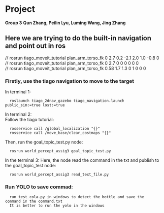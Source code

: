 # Project

**Group 3**
**Qun Zhang, Peilin Lyu, Luming Wang, Jing Zhang**


## Here we are trying to do the built-in navigation and point out in ros
// rosrun tiago_moveit_tutorial plan_arm_torso_fk  0 2.7 0.2 -2.1 2.0 1.0 -0.8 0   
// rosrun tiago_moveit_tutorial plan_arm_torso_fk  0 2.7 0 0 0 0 0 0   
// rosrun tiago_moveit_tutorial plan_arm_torso_fk  0.58 1.7 1.3  0 1 0 0 0   
### Firstly, use the tiago navigation to move to the target
In terminal 1:  
```
  roslaunch tiago_2dnav_gazebo tiago_navigation.launch public_sim:=true lost:=true
```
  

In terminal 2:  
Follow the tiago tutorial:
```
  rosservice call /global_localization "{}"
  rosservice call /move_base/clear_costmaps "{}"
```
Then, run the goal_topic_test.py node:
```
  rosrun world_percept_assig3 goal_topic_test.py 
```

In the terminal 3: 
Here, the node read the command in the txt and publish to the goal_topic_test node:
```
  rosrun world_percept_assig3 read_text_file.py 
``` 

### Run YOLO to save commad:
```
  run test_cola.py in windows to detect the bottle and save the command in the command.txt
  It is better to run the yolo in the windows
```
  




